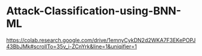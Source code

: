 # Attack-Classification-using-BNN-ML
https://colab.research.google.com/drive/1emnyCykDN2d2WKA7F3EKePOPJ43BbJMk#scrollTo=35v_i-ZCnYrk&line=1&uniqifier=1
